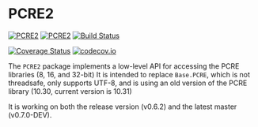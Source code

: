 # PCRE2

[![PCRE2](http://pkg.julialang.org/badges/PCRE2_0.6.svg)](http://pkg.julialang.org/detail/PCRE2)
[![PCRE2](http://pkg.julialang.org/badges/PCRE2_0.7.svg)](http://pkg.julialang.org/detail/PCRE2)
[![Build Status](https://travis-ci.org/JuliaString/PCRE2.jl.svg?branch=master)](https://travis-ci.org/JuliaString/PCRE2.jl)

[![Coverage Status](https://coveralls.io/repos/JuliaString/PCRE2.jl/badge.svg?branch=master&service=github)](https://coveralls.io/github/JuliaString/PCRE2.jl?branch=master)
[![codecov.io](http://codecov.io/github/JuliaString/PCRE2.jl/coverage.svg?branch=master)](http://codecov.io/github/JuliaString/PCRE2.jl?branch=master)

The `PCRE2` package implements a low-level API for accessing the PCRE libraries (8, 16, and 32-bit)
It is intended to replace `Base.PCRE`, which is not threadsafe, only supports UTF-8, and is using an old version of the PCRE library (10.30, current version is 10.31)

It is working on both the release version (v0.6.2) and the latest master (v0.7.0-DEV).
